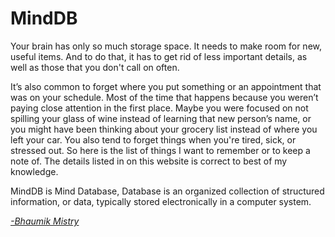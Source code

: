 # MindDB

Your brain has only so much storage space. It needs to make room for new, useful items. And to do that, it has to get rid of less important details, as well as those that you don't call on often.

It’s also common to forget where you put something or an appointment that was on your schedule. Most of the time that happens because you weren’t paying close attention in the first place. Maybe you were focused on not spilling your glass of wine instead of learning that new person’s name, or you might have been thinking about your grocery list instead of where you left your car. You also tend to forget things when you're tired, sick, or stressed out. So here is the list of things I want to remember or to keep a note of. The details listed in on this website is correct to best of my knowledge. 

MindDB is Mind Database, Database is an organized collection of structured information, or data, typically stored electronically in a computer system.

[_-Bhaumik Mistry_](/aboutme/README.md)